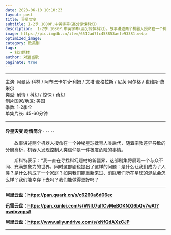 ```yaml
---
date: 2023-06-10 10:10:23
layout: post
title: 异星灾变
subtitle: 1-2季.1080P.中英字幕(高分惊悚科幻)
description:  1-2季.1080P.中英字幕(高分惊悚科幻)。故事讲述两个机器人授命在一个神秘星球抚育人类后代，随着宗教差异导致的分崩离析，机器人发现控制人类信仰是一件极度危险的事情...
image: https://pic.imgdb.cn/item/6512ad7fc458853aefe93381.webp
optimized_image: 
category: 欧美剧
tags:
  - 科幻题材
author: 对酒当歌
paginate: true
---
```



---

主演: 阿曼达·科林 / 阿布巴卡尔·萨利姆 / 文塔·麦格拉斯 / 尼芙·阿尔格 / 崔维斯·费米尔  
类型: 剧情 / 科幻 / 惊悚 / 奇幻  
制片国家/地区: 美国  
季数: 1-2季全  
单集片长: 45-60分钟  

---

#### 异星灾变  剧情简介 · · · · ·

　　故事讲述两个机器人授命在一个神秘星球抚育人类后代，随着宗教差异导致的分崩离析，机器人发现控制人类信仰是一件极度危险的事情。

　　斯科特表示：“我一直在寻找科幻题材的新疆界，这部剧集将展现一个与众不同、充满想象力的世界，同时这部剧也提出了这样的问题：是什么让我们成为了人类？是什么构成了一个家庭？如果我们能重新来过、消除我们所在星球的混乱会怎么样？我们能幸存下去吗？我们能做得更好吗？

---

**阿里云盘：<https://pan.quark.cn/s/c6260a6d06ec>**

**迅雷云盘：<https://pan.xunlei.com/s/VNlU7ulfCvMeBOKNXl6bQv7wA1?pwd=vgps#>**

**阿里云盘：<https://www.aliyundrive.com/s/xNfQdAXzCJP>**

---
